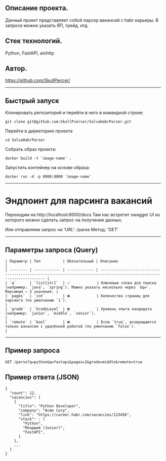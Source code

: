 ## Описание проекта.
Данный проект представляет собой парсер вакансий с habr карьеры. В запросе можно указать ЯП, грейд, итд.
## Стек технологий.
Python, FastAPI, aiohttp
## Автор.
https://github.com/SkullPiercer/

---

## Быстрый запуск

Клонировать репозиторий и перейти в него в командной строке:

```
git clone git@github.com:SkullPiercer/SolvaHabrParser.git
```

Перейти в директорию проекта
```
cd SolvaHabrParser
```

Собрать образ проекта:
```
docker build -t 'image-name' .
```

Запустить контейнер на основе образа:
```
docker run -d -p 8000:8000 'image-name'
```
---

# Эндпоинт для парсинга вакансий

Переходим на http://localhost:8000/docs Там нас встретит swagger UI из которого можно сделать запрос на получение данных.

Или отправляем запрос на 'URL': /parse
Метод: 'GET'

---

## Параметры запроса (Query)
```
| Параметр | Тип          | Обязательный | Описание                                                                                                            |
| -------- | ------------ | ------------ | ------------------------------------------------------------------------------------------------------------------- |
| `q`      | `list[str]`  | ✅            | Ключевые слова для поиска (например: `java`, `spring`). Можно указать несколько через `&q=`. Максимум — 3 значения. |
| `pages`  | `int`        | ❌            | Количество страниц для парсинга (по умолчанию `1`).                                                                 |
| `grade`  | `GradeLevel` | ❌            | Уровень опыта кандидата (например: `junior`, `middle`, `senior`).                                                   |
| `remote` | `bool`       | ❌            | Если `true`, возвращаются только вакансии с удалённой работой (по умолчанию `false`).                               |
```

---
## Пример запроса
```
GET /parse?q=python&q=fastapi&pages=2&grade=middle&remote=true
```

## Пример ответа (JSON)
```
{
  "count": 12,
  "vacancies": [
    {
      "title": "Python Developer",
      "company": "Acme Corp",
      "link": "https://career.habr.com/vacancies/123456",
      "stack": : [
        "Python",
        "Младший (Junior)",
        "FastAPI",
      ]
    },
    ...
  ]
}
```
